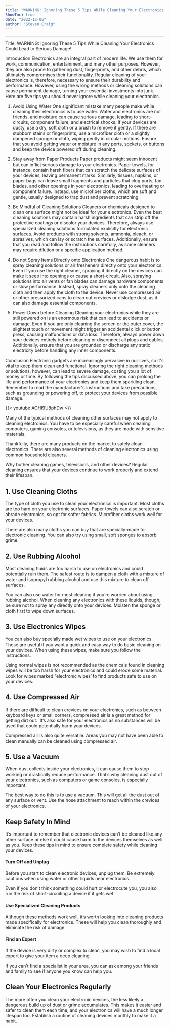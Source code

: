 ```yaml
---
title: "WARNING: Ignoring These 5 Tips While Cleaning Your Electronics Could Lead to Serious Damage!"
ShowToc: true 
date: "2022-12-05"
author: "Steven Craig"
---
```

*****
Title: WARNING: Ignoring These 5 Tips While Cleaning Your Electronics Could Lead to Serious Damage!

Introduction
Electronics are an integral part of modern life. We use them for work, communication, entertainment, and many other purposes. However, they are also prone to gathering dust, fingerprints, and other debris, which ultimately compromises their functionality. Regular cleaning of your electronics is, therefore, necessary to ensure their durability and performance. However, using the wrong methods or cleaning solutions can cause permanent damage, turning your essential investments into junk. Here are five tips you should never ignore while cleaning your electronics.

1. Avoid Using Water
One significant mistake many people make while cleaning their electronics is to use water. Water and electronics are not friends, and moisture can cause serious damage, leading to short-circuits, component failure, and electrical shocks. If your devices are dusty, use a dry, soft cloth or a brush to remove it gently. If there are stubborn stains or fingerprints, use a microfiber cloth or a slightly dampened sponge or cloth, wiping gently in circular motions. Ensure that you avoid getting water or moisture in any ports, sockets, or buttons and keep the device powered off during cleaning.

2. Stay away from Paper Products
Paper products might seem innocent but can inflict serious damage to your electronics. Paper towels, for instance, contain harsh fibers that can scratch the delicate surfaces of your devices, leaving permanent marks. Similarly, tissues, napkins, or paper bags can leave small fragments and particles that clog ports, fan blades, and other openings in your electronics, leading to overheating or component failure. Instead, use microfiber cloths, which are soft and gentle, usually designed to trap dust and prevent scratching.

3. Be Mindful of Cleaning Solutions
Cleaners or chemicals designed to clean one surface might not be ideal for your electronics. Even the best cleaning solutions may contain harsh ingredients that can strip off the protective coatings or discolor your devices. Therefore, always use specialized cleaning solutions formulated explicitly for electronic surfaces. Avoid products with strong solvents, ammonia, bleach, or abrasives, which can lay or scratch the surfaces. Additionally, ensure that you read and follow the instructions carefully, as some cleaners may require dilution or a specific application method.

4. Do not Spray Items Directly onto Electronics
One dangerous habit is to spray cleaning solutions or air fresheners directly onto your electronics. Even if you use the right cleaner, spraying it directly on the devices can make it seep into openings or cause a short-circuit. Also, spraying solutions into air vents or fan blades can damage hardware components or slow performance. Instead, spray cleaners only onto the cleaning cloth and then apply the cloth to the device. Never use compressed air or other pressurized cans to clean out crevices or dislodge dust, as it can also damage essential components.

5. Power Down before Cleaning
Cleaning your electronics while they are still powered on is an enormous risk that can lead to accidents or damage. Even if you are only cleaning the screen or the outer cover, the slightest touch or movement might trigger an accidental click or button press, causing malfunctions or data loss. Therefore, always power down your devices entirely before cleaning or disconnect all plugs and cables. Additionally, ensure that you are grounded or discharge any static electricity before handling any inner components.

Conclusion
Electronic gadgets are increasingly pervasive in our lives, so it's vital to keep them clean and functional. Ignoring the right cleaning methods or solutions, however, can lead to severe damage, costing you a lot of money or time. By following the tips discussed above, you can prolong the life and performance of your electronics and keep them sparkling clean. Remember to read the manufacturer's instructions and take precautions, such as grounding or powering off, to protect your devices from possible damage.

{{< youtube AOHI9U8phDw >}} 



Many of the typical methods of cleaning other surfaces may not apply to cleaning electronics. You have to be especially careful when cleaning computers, gaming consoles, or televisions, as they are made with sensitive materials. 
 
Thankfully, there are many products on the market to safely clean electronics. There are also several methods of cleaning electronics using common household cleaners. 
 
Why bother cleaning games, televisions, and other devices? Regular cleaning ensures that your devices continue to work properly and extend their lifespan. 
 

 
## 1. Use Cleaning Cloths
 
The type of cloth you use to clean your electronics is important. Most cloths are too hard on your electronic surfaces. Paper towels can also scratch or abrade electronics, so opt for softer fabrics. Microfiber cloths work well for your devices.
 
There are also many cloths you can buy that are specially-made for electronic cleaning. You can also try using small, soft sponges to absorb grime. 
 
## 2. Use Rubbing Alcohol
 
Most cleaning fluids are too harsh to use on electronics and could potentially ruin them. The safest route is to dampen a cloth with a mixture of water and isopropyl rubbing alcohol and use this mixture to clean off surfaces.
 
You can also use water for most cleaning if you’re worried about using rubbing alcohol. When cleaning any electronics with these liquids, though, be sure not to spray any directly onto your devices. Moisten the sponge or cloth first to wipe down surfaces.
 
## 3. Use Electronics Wipes
 
You can also buy specially made wet wipes to use on your electronics. These are useful if you want a quick and easy way to do basic cleaning on your devices. When using these wipes, make sure you follow the instructions. 
 
Using normal wipes is not recommended as the chemicals found in cleaning wipes will be too harsh for your electronics and could erode some material. Look for wipes marked “electronic wipes’ to find products safe to use on your devices.
 
## 4. Use Compressed Air
 
If there are difficult to clean crevices on your electronics, such as between keyboard keys or small corners, compressed air is a great method for getting dirt out.  It’s also safe for your electronics as no substances will be used that could potentially harm your devices.
 
Compressed air is also quite versatile. Areas you may not have been able to clean manually can be cleaned using compressed air. 
 
## 5. Use a Vacuum
 
When dust collects inside your electronics, it can cause them to stop working or drastically reduce performance. That’s why cleaning dust out of your electronics, such as computers or game consoles, is especially important. 
 
The best way to do this is to use a vacuum. This will get all the dust out of any surface or vent. Use the hose attachment to reach within the crevices of your electronics. 
 
## Keep Safety In Mind
 
It’s important to remember that electronic devices can’t be cleaned like any other surface or else it could cause harm to the devices themselves as well as you. Keep these tips in mind to ensure complete safety while cleaning your devices.
 
#### Turn Off and Unplug
 
Before you start to clean electronic devices, unplug them. Be extremely cautious when using water or other liquids near electronics.. 
 
Even if you don’t think something could hurt or electrocute you, you also run the risk of short-circuiting a device if it gets wet.
 
#### Use Specialized Cleaning Products
 
Although these methods work well, it’s worth looking into cleaning products made specifically for electronics. These will help you clean thoroughly and eliminate the risk of damage. 
 
#### Find an Expert
 
If the device is very dirty or complex to clean, you may wish to find a local expert to give your item a deep cleaning.
 
If you can’t find a specialist in your area, you can ask among your friends and family to see if anyone you know can help you. 
 
## Clean Your Electronics Regularly
 
The more often you clean your electronic devices, the less likely a dangerous build up of dust or grime accumulates. This makes it easier and safer to clean them each time, and your electronics will have a much longer lifespan too. Establish a routine of cleaning devices monthly to make it a habit. 



